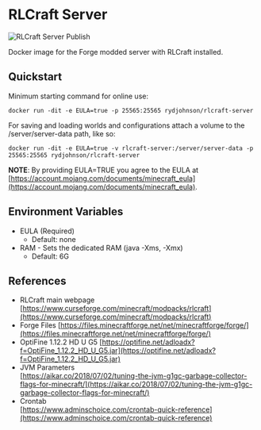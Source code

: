 # RLCraft Server

![RLCraft Server Publish](https://github.com/double-em/RLCraft-Server/workflows/RLCraft%20Server%20Publish/badge.svg)

Docker image for the Forge modded server with RLCraft installed.

## Quickstart

Minimum starting command for online use:

```shell
docker run -dit -e EULA=true -p 25565:25565 rydjohnson/rlcraft-server
```

For saving and loading worlds and configurations attach a volume to the /server/server-data path, like so:

```shell
docker run -dit -e EULA=true -v rlcraft-server:/server/server-data -p 25565:25565 rydjohnson/rlcraft-server
```

**NOTE**: By providing EULA=TRUE you agree to the EULA at [https://account.mojang.com/documents/minecraft_eula](https://account.mojang.com/documents/minecraft_eula).

## Environment Variables

- EULA (Required)
  - Default: none
- RAM - Sets the dedicated RAM (java -Xms, -Xmx)
  - Default: 6G

## References

- RLCraft main webpage  [https://www.curseforge.com/minecraft/modpacks/rlcraft](https://www.curseforge.com/minecraft/modpacks/rlcraft)
- Forge Files [https://files.minecraftforge.net/net/minecraftforge/forge/](https://files.minecraftforge.net/net/minecraftforge/forge/)
- OptiFine 1.12.2 HD U G5  [https://optifine.net/adloadx?f=OptiFine_1.12.2_HD_U_G5.jar](https://optifine.net/adloadx?f=OptiFine_1.12.2_HD_U_G5.jar)
- JVM Parameters  
  [https://aikar.co/2018/07/02/tuning-the-jvm-g1gc-garbage-collector-flags-for-minecraft/](https://aikar.co/2018/07/02/tuning-the-jvm-g1gc-garbage-collector-flags-for-minecraft/)
- Crontab  
  [https://www.adminschoice.com/crontab-quick-reference](https://www.adminschoice.com/crontab-quick-reference)
